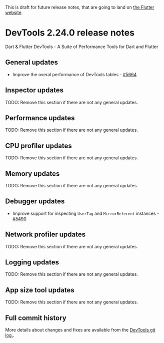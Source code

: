 This is draft for future release notes, that are going to land on
[the Flutter website](https://docs.flutter.dev/development/tools/devtools/release-notes).

# DevTools 2.24.0 release notes

Dart & Flutter DevTools - A Suite of Performance Tools for Dart and Flutter

## General updates
* Improve the overal performance of DevTools tables - [#5664](https://github.com/flutter/devtools/pull/5664)

## Inspector updates
TODO: Remove this section if there are not any general updates.

## Performance updates
TODO: Remove this section if there are not any general updates.

## CPU profiler updates
TODO: Remove this section if there are not any general updates.

## Memory updates
TODO: Remove this section if there are not any general updates.

## Debugger updates
* Improve support for inspecting `UserTag` and `MirrorReferent` instances - [#5490](https://github.com/flutter/devtools/pull/5490)

## Network profiler updates
TODO: Remove this section if there are not any general updates.

## Logging updates
TODO: Remove this section if there are not any general updates.

## App size tool updates
TODO: Remove this section if there are not any general updates.

## Full commit history
More details about changes and fixes are available from the
[DevTools git log.](https://github.com/flutter/devtools/commits/master).
